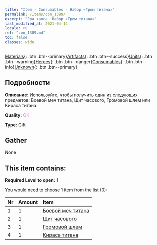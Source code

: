 ```yaml
---
title: "Item - Consumables - Набор «Гром титана»"
permalink: /Items/con_1389/
excerpt: "Эра хаоса  Набор «Гром титана»"
last_modified_at: 2021-04-14
locale: ru
ref: "con_1389.md"
toc: false
classes: wide
---
```

 [Materials](/ru/Items/){: .btn .btn--primary}[Artifacts](/ru/Items/Artifacts/){: .btn .btn--success}[Units](/ru/Items/Units/){: .btn .btn--warning}[Heroes](/ru/Items/Heroes/){: .btn .btn--danger}[Consumables](/ru/Items/Consumables/){: .btn .btn--info}[Unknown](/ru/Items/Unknown/){: .btn .btn--primary}

## Подробности
 **Описание:** Используйте, чтобы получить один из следующих предметов: Боевой меч титана, Щит часового, Громовой шлем или Кираса титана.

 **Quality:** <span style="color: #DA70D6">OK</span>

 **Type:** Gift

## Gather

  None

## This item contains:

 **Required Level to open:** 1

 You would need to choose 1 item from the list (0):

  | Nr | Amount |     Item    |
  |:---|:-------|:------------|
  | 1 | 1 | [Боевой меч титана](/ru/Items/art_156/) | 
  | 2 | 1 | [Щит часового](/ru/Items/art_157/) | 
  | 3 | 1 | [Громовой шлем](/ru/Items/art_158/) | 
  | 4 | 1 | [Кираса титана](/ru/Items/art_159/) | 

